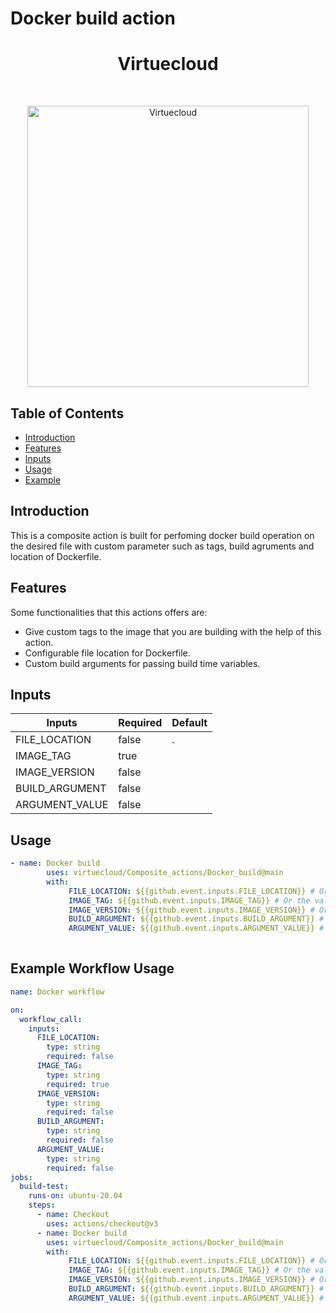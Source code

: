 # Docker build action

<h1 align="center"> Virtuecloud </h1> <br>
<p align="center">
  <a href="https://virtuecloud.io/">
    <img alt="Virtuecloud" title="Virtuecloud" src="https://virtuecloud.io/assets/images/VitueCloud_Logo.png" width="450">
  </a>
</p>

## Table of Contents

- [Introduction](#introduction)
- [Features](#features)
- [Inputs](#inputs)
- [Usage](#usage)
- [Example](#example)

## Introduction

This is a composite action is built for perfoming docker build operation on the desired file with custom parameter such as tags, build agruments and location of Dockerfile.

## Features

Some functionalities that this actions offers are:

* Give custom tags to the image that you are building with the help of this action.
* Configurable file location for Dockerfile.
* Custom build arguments for passing build time variables.


## Inputs

| Inputs  | Required | Default |
|---------|----------|---------|
|FILE_LOCATION|false|.|
|IMAGE_TAG|true| |
|IMAGE_VERSION|false| |
|BUILD_ARGUMENT|false| |
|ARGUMENT_VALUE|false| |


## Usage

```yaml
- name: Docker build
        uses: virtuecloud/Composite_actions/Docker_build@main
        with:
             FILE_LOCATION: ${{github.event.inputs.FILE_LOCATION}} # Or the value which you want
             IMAGE_TAG: ${{github.event.inputs.IMAGE_TAG}} # Or the value which you want
             IMAGE_VERSION: ${{github.event.inputs.IMAGE_VERSION}} # Or the value which you want
             BUILD_ARGUMENT: ${{github.event.inputs.BUILD_ARGUMENT}} # Or the value which you want
             ARGUMENT_VALUE: ${{github.event.inputs.ARGUMENT_VALUE}} # Or the value which you want
             
```



## Example Workflow Usage

```yaml
name: Docker workflow

on:
  workflow_call:
    inputs:
      FILE_LOCATION:
        type: string
        required: false
      IMAGE_TAG:
        type: string
        required: true
      IMAGE_VERSION:
        type: string
        required: false
      BUILD_ARGUMENT:
        type: string
        required: false
      ARGUMENT_VALUE:
        type: string
        required: false
jobs:
  build-test:
    runs-on: ubuntu-20.04
    steps: 
      - name: Checkout
        uses: actions/checkout@v3
      - name: Docker build
        uses: virtuecloud/Composite_actions/Docker_build@main
        with:
             FILE_LOCATION: ${{github.event.inputs.FILE_LOCATION}} # Or the value which you want
             IMAGE_TAG: ${{github.event.inputs.IMAGE_TAG}} # Or the value which you want
             IMAGE_VERSION: ${{github.event.inputs.IMAGE_VERSION}} # Or the value which you want
             BUILD_ARGUMENT: ${{github.event.inputs.BUILD_ARGUMENT}} # Or the value which you want
             ARGUMENT_VALUE: ${{github.event.inputs.ARGUMENT_VALUE}} # Or the value which you want

```